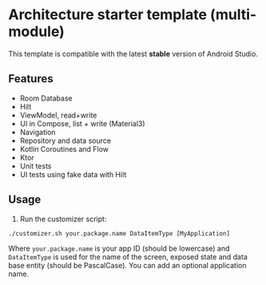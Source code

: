 Architecture starter template (multi-module)
==================

This template is compatible with the latest **stable** version of Android Studio.

## Features

* Room Database
* Hilt
* ViewModel, read+write
* UI in Compose, list + write (Material3)
* Navigation
* Repository and data source
* Kotlin Coroutines and Flow
* Ktor
* Unit tests
* UI tests using fake data with Hilt

## Usage
1. Run the customizer script:

```
./customizer.sh your.package.name DataItemType [MyApplication]
```

Where `your.package.name` is your app ID (should be lowercase) and `DataItemType` is used for the
name of the screen, exposed state and data base entity (should be PascalCase). You can add an optional application name.

